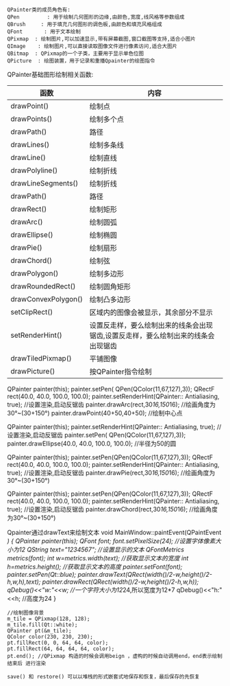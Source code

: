 

```
QPainter类的成员角色有:
QPen         : 用于绘制几何图形的边缘,由颜色,宽度,线风格等参数组成
QBrush     : 用于填充几何图形的调色板,由颜色和填充风格组成
QFont       : 用于文本绘制
QPixmap  : 绘制图片,可以加速显示,带有屏幕截图,窗口截图等支持,适合小图片
QImage    : 绘制图片,可以直接读取图像文件进行像素访问,适合大图片
QBitmap  : QPixmap的一个子类，主要用于显示单色位图
QPicture  : 绘图装置，用于记录和重播Qpainter的绘图指令
```


QPainter基础图形绘制相关函数:

函数|内容
--|--
drawPoint()         |绘制点
drawPoints()        |绘制多个点
drawPath()          |路径
drawLines()         |绘制多条线
drawLine()          |绘制直线
drawPolyline()      |绘制折线
drawLineSegments()  |绘制折线
drawPath()          |路径
drawRect()          |绘制矩形
drawArc()           |绘制圆弧
drawEllipse()       |绘制椭圆
drawPie()           |绘制扇形
drawChord()         |绘制弦
drawPolygon()       |绘制多边形
drawRoundedRect()   |绘制圆角矩形
drawConvexPolygon() |绘制凸多边形
setClipRect()       |区域内的图像会被显示，其余部分不显示
setRenderHint()     |设置反走样，要么绘制出来的线条会出现锯齿,设置反走样，要么绘制出来的线条会出现锯齿
drawTiledPixmap()   |平铺图像
drawPicture()       |按QPainter指令绘制


QPainter painter(this);
painter.setPen(    QPen(QColor(11,67,127),3));
QRectF rect(40.0, 40.0, 100.0, 100.0);
painter.setRenderHint(QPainter:: Antialiasing, true);  //设置渲染,启动反锯齿
painter.drawArc(rect,30*16,150*16); //绘画角度为30°~(30+150°)
painter.drawPoint(40+50,40+50);     //绘制中心点


QPainter painter(this);
painter.setRenderHint(QPainter:: Antialiasing, true);  //设置渲染,启动反锯齿
painter.setPen( QPen(QColor(11,67,127),3));
painter.drawEllipse(40.0, 40.0, 100.0, 100.0);   //半径为50的圆



QPainter painter(this);
painter.setPen(QPen(QColor(11,67,127),3));
QRectF rect(40.0, 40.0, 100.0, 100.0);
painter.setRenderHint(QPainter:: Antialiasing, true);  //设置渲染,启动反锯齿
painter.drawPie(rect,30*16,150*16); //绘画角度为30°~(30+150°)


QPainter painter(this);
painter.setPen(QPen(QColor(11,67,127),3));
QRectF rect(40.0, 40.0, 100.0, 100.0);
painter.setRenderHint(QPainter:: Antialiasing, true);  //设置渲染,启动反锯齿
painter.drawChord(rect,30*16,150*16);       //绘画角度为30°~(30+150°)

Qpainter通过drawText来绘制文本
void MainWindow::paintEvent(QPaintEvent *)
{
QPainter painter(this);
QFont font;
font.setPixelSize(24); //设置字体像素大小为12
QString text="1234567"; //设置显示的文本
QFontMetrics metrics(font);
int w=metrics.width(text); //获取显示文本的宽度
int h=metrics.height(); //获取显示文本的高度
painter.setFont(font);
painter.setPen(Qt::blue);
painter.drawText(QRect(width()/2-w,height()/2-h,w,h),text);
painter.drawRect(QRect(width()/2-w,height()/2-h,w,h));
qDebug()<<"w:"<<w; //一个字符大小为12*24,所以宽度为12*7
qDebug()<<"h:"<<h; //高度为24
}


```
//绘制图像背景
m_tile = QPixmap(128, 128);
m_tile.fill(Qt::white);
QPainter pt(&m_tile);
QColor color(230, 230, 230);
pt.fillRect(0, 0, 64, 64, color);
pt.fillRect(64, 64, 64, 64, color);
pt.end(); //QPixmap 构造的时候会调用beign ，虚构的时候自动调用end，end表示绘制结束后 进行渲染
```


```
save() 和 restore() 可以以堆栈的形式嵌套式地保存和恢复，最后保存的先恢复
```


```

```
